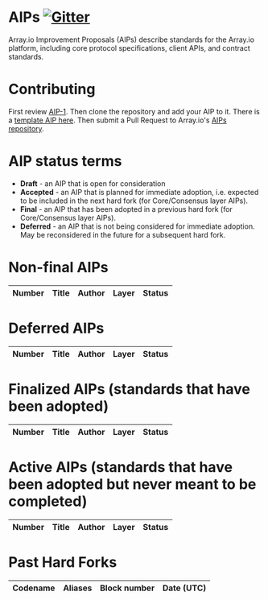 # AIPs [![Gitter](https://badges.gitter.im/Join%20Chat.svg)](https://gitter.im/arrayio/AIPs?utm_source=badge&utm_medium=badge&utm_campaign=pr-badge)
Array.io Improvement Proposals (AIPs) describe standards for the Array.io platform, including core protocol specifications, client APIs, and contract standards.

# Contributing
First review [AIP-1](AIPS/eip-1.md). Then clone the repository and add your AIP to it. There is a [template AIP here](eip-X.md). Then submit a Pull Request to Array.io's [AIPs repository](https://github.com/arrayio/AIPs).

# AIP status terms
* **Draft** - an AIP that is open for consideration
* **Accepted** - an AIP that is planned for immediate adoption, i.e. expected to be included in the next hard fork (for Core/Consensus layer AIPs).
* **Final** - an AIP that has been adopted in a previous hard fork (for Core/Consensus layer AIPs).
* **Deferred** - an AIP that is not being considered for immediate adoption. May be reconsidered in the future for a subsequent hard fork.

# Non-final AIPs
| Number                    | Title                                                   | Author                        | Layer     | Status     |
| ------------------------- | ------------------------------------------------------- | ----------------------------- | --------- | ---------- |
<!--
| [3](AIPS/eip-3.md) |  Addition of CALLDEPTH opcode                           | Martin Holst Swende           | Core      | Draft      |
| [4](AIPS/eip-4.md)        |  AIP Classification                                     | Joseph Chow                   | Meta      | Draft      |
| [5](AIPS/eip-5.md)        |  Gas Usage for `RETURN` and `CALL*`                     | Christian Reitwiessner        | Core      | Draft      |
| [101](AIPS/eip-101.md)    |  Serenity Currency and Crypto Abstraction               | Vitalik Buterin               |           | Active     |
| [158](AIPS/eip-158.md)    |  State clearing                                         | Vitalik Buterin               | Core      | Superseded |
| [165](AIPS/eip-165.md)    |  ERC-165 Standard Interface Detection                   | Christian Reitwiessner        | Interface    | Draft |
| [234](AIPS/eip-234.md)    |  Add `blockHash` to JSON-RPC filter options             | Micah Zoltu                   | Interface | Draft      |
| [615](AIPS/eip-615.md)    |  Subroutines and Static Jumps for the EVM               | Greg Colvin                   | Core   | Draft      |
| [616](AIPS/eip-616.md)    |  SIMD Operations for the EVM                            | Greg Colvin                   | Core      | Draft      |
| [681](AIPS/eip-681.md)    |  ERC-681 URL Format for Transaction Requests  | Daniel A. Nagy                 | Interface | Draft      |
| [758](AIPS/eip-758.md)    |  Subscriptions and filters for transaction return data  | Jack Peterson                 | Interface | Draft      |
| [801](AIPS/eip-801.md)    |  ERC-801 Canary Standard                                | ligi                          | Interface | Draft      |
-->

# Deferred AIPs
| Number                                             | Title                                                                                        | Author                                     | Layer      | Status   |
| -------------------------------------------------- | -------------------------------------------------------------------------------------------- | ------------------------------------------ | ---------- | -------- |
<!--
| [86](https://github.com/arrayio/AIPs/pull/208)     | Abstraction of transaction origin and signature                                              | Vitalik Buterin                            | Core       | Deferred (to be replaced) |
| [96](https://github.com/arrayio/AIPs/pull/210)     | Blockhash refactoring                                                                        | Vitalik Buterin                            | Core       | Deferred |
| [145](AIPS/eip-145.md)                             | Bitwise shifting instructions in EVM                                                         | Alex Beregszaszi, Paweł Bylica             | Core       | Deferred |
-->

# Finalized AIPs (standards that have been adopted)
| Number                                             | Title                                                                                        | Author                                     | Layer      | Status   |
| -------------------------------------------------- | -------------------------------------------------------------------------------------------- | -------------------------------------------| ---------- | -------- |
<!--
| [2](AIPS/eip-2.md)                                 | Homestead Hard-fork Changes                                                                  | Vitalik Buterin                            | Core       | Final    |
| [6](AIPS/eip-6.md)                                 | Renaming Suicide Opcode                                                                      | Hudson Jameson                             | Interface  | Final    |
| [7](AIPS/eip-7.md)                                 | DELEGATECALL                                                                                 | Vitalik Buterin                            | Core       | Final    |
| [8](AIPS/eip-8.md)                                 | devp2p Forward Compatibility Requirements for Homestead                                      | Felix Lange                                | Networking | Final    |
| [20](AIPS/eip-20-token-standard.md)                | ERC-20 Token Standard                                                                        | Fabian Vogelsteller, Vitalik Buterin       | ERC        | Final    |
| [55](AIPS/eip-55.md)                               | ERC-55 Mixed-case checksum address encoding                                                  | Vitalik Buterin                            | ERC        | Final    |
| [100](https://github.com/arrayio/AIPs/issues/100) | Change difficulty adjustment to target mean block time including uncles                      | Vitalik Buterin                            | Core       | Final    |
| [137](AIPS/eip-137.md)                             | Array.io Domain Name Service - Specification                                                 | Nick Johnson                               | ERC        | Final    |
| [140](https://github.com/arrayio/AIPs/pull/206)   | REVERT instruction                                                                           | Alex Beregszaszi, Nikolai Mushegian        | Core       | Final    |
| [141](AIPS/eip-141.md)                             | Designated invalid EVM instruction                                                           | Alex Beregszaszi                           | Core       | Final    |
| [150](AIPS/eip-150.md)                             | Gas cost changes for IO-heavy operations                                                     | Vitalik Buterin                            | Core       | Final    |
| [155](AIPS/eip-155.md)                             | Simple replay attack protection                                                              | Vitalik Buterin                            | Core       | Final    |
| [160](AIPS/eip-160.md)                             | EXP cost increase                                                                            | Vitalik Buterin                            | Core       | Final    |
| [161](AIPS/eip-161.md)                             | State trie clearing (invariant-preserving alternative)                                       | Gavin Wood                                 | Core       | Final    |
| [162](AIPS/eip-162.md)                             | ERC-162 Initial ENS Hash Registrar                                                           | Maurelian, Nick Johnson                    | ERC        | Final    |
| [170](AIPS/eip-170.md)                             | Contract code size limit                                                                     | Vitalik Buterin                            | Core       | Final    |
| [181](AIPS/eip-181.md)                             | ERC-181 ENS support for reverse resolution of Array.io addresses                             | Nick Johnson                               | ERC        | Final    |
| [190](AIPS/eip-190.md)                             | ERC-190 Array.io Smart Contract Packaging Standard                                           | Merriam, Coulter, Erfurt, Catalano, Matias | ERC        | Final    |
| [196](https://github.com/arrayio/AIPs/pull/213)   | Precompiled contracts for addition and scalar multiplication on the elliptic curve alt_bn128 | Christian Reitwiessner                     | Core       | Final    |
| [197](https://github.com/arrayio/AIPs/pull/212)   | Precompiled contracts for optimal Ate pairing check on the elliptic curve alt_bn128          | Vitalik Buterin, Christian Reitwiessner    | Core       | Final    |
| [198](https://github.com/arrayio/AIPs/pull/198)   | Precompiled contract for bigint modular exponentiation                                       | Vitalik Buterin                            | Core       | Final    |
| [211](https://github.com/arrayio/AIPs/pull/211)   | New opcodes: RETURNDATASIZE and RETURNDATACOPY                                               | Christian Reitwiessner                     | Core       | Final    |
| [214](https://github.com/arrayio/AIPs/pull/214)   | New opcode STATICCALL                                                                        | Vitalik Buterin, Christian Reitwiessner    | Core       | Final    |
| [649](https://github.com/arrayio/AIPs/pull/669)   | Metropolis Difficulty Bomb Delay and Block Reward Reduction                                  | Afri Schoedon, Vitalik Buterin             | Core       | Final    |
| [658](https://github.com/arrayio/AIPs/pull/658)   | Embedding transaction status code in receipts                                                | Nick Johnson                               | Core       | Final    |
| [706](AIPS/eip-706.md)                             | DEVp2p snappy compression                                                                    | Péter Szilágyi                             | Networking | Final    |
-->
# Active AIPs (standards that have been adopted but never meant to be completed)

| Number                                             | Title                                                                                        | Author                                     | Layer      | Status   |
| -------------------------------------------------- | -------------------------------------------------------------------------------------------- | -------------------------------------------| ---------- | -------- |
<!--
| [1](AIPS/eip-1.md)                                 | AIP Purpose and Guidelines                                                                   | Martin Becze, Hudson Jameson               | Meta       | Active    |
-->

# Past Hard Forks
| Codename                              | Aliases                     | Block number   | Date (UTC) |
|-------------------------------------- |---------------------------- |----------------|------------|
<!--
| [Homestead](AIPS/eip-606.md)          |                             | 1,150,000      | 2016-03-14 |
| [DAO Fork](AIPS/eip-779.md)           |                             | 1,920,000      | 2016-07-20 |
| [Tangerine Whistle](AIPS/eip-608.md)  | Anti-DoS, AIP 150           | 2,463,000      | 2016-10-18 |
| [Spurious Dragon](AIPS/eip-607.md)    | State-clearing, AIP 158/161 | 2,675,000      | 2016-11-22 |
| [Byzantium](AIPS/eip-609.md)          | Metropolis: Part 1          | 4,730,000      | 2017-10-16 |
-->

